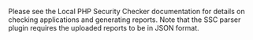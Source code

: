 Please see the Local PHP Security Checker documentation for details on checking applications and generating reports. Note that the SSC parser plugin requires the uploaded reports to be in JSON format.
